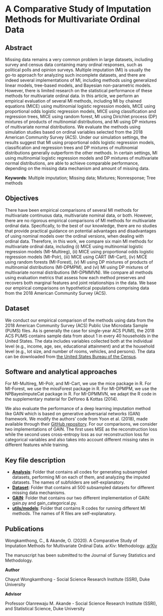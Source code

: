 # A Comparative Study of Imputation Methods for Multivariate Ordinal Data

## Abstract
Missing data remains a very common problem in large datasets, including survey and census data containing many ordinal responses, such as political polls and opinion surveys. Multiple imputation (MI) is usually the go-to approach for analyzing such incomplete datasets, and there are indeed several implementations of MI, including methods using generalized linear models, tree-based models, and Bayesian non-parametric models. However, there is limited research on the statistical performance of these methods for multivariate ordinal data. In this article, we perform an empirical evaluation of several MI methods, including MI by chained equations (MICE) using multinomial logistic regression models, MICE using proportional odds logistic regression models, MICE using classification and regression trees, MICE using random forest, MI using Dirichlet process (DP) mixtures of products of multinomial distributions, and MI using DP mixtures of multivariate normal distributions. We evaluate the methods using simulation studies based on ordinal variables selected from the 2018 American Community Survey (ACS). Under our simulation settings, the results suggest that MI using proportional odds logistic regression models, classification and regression trees and DP mixtures of multinomial distributions generally outperform the other methods. In certain settings, MI using multinomial logistic regression models and DP mixtures of multivariate normal distributions, are able to achieve comparable performance, depending on the missing data mechanism and amount of missing data.

**Keywords**: Multiple imputation; Missing data; Mixtures; Nonresponse; Tree methods

## Objectives

There have been empirical comparisons of several MI methods for multivariate continuous data, multivariate nominal data, or both. However, there are no rigorous empirical comparisons of MI methods for multivariate ordinal data. Specifically, to the best of our knowledge, there are no studies that provide practical guidance on potential advantages and disadvantages of using nominal models over the ordinal versions, when dealing with ordinal data. Therefore, in this work, we compare six main MI methods for multivariate ordinal data, including (i) MICE using multinomial logistic regression models (MI-Multireg), (ii) MICE using proportional odds logistic regression models (MI-Polr), (iii) MICE using CART (MI-Cart), (iv) MICE using random forests (MI-Forest), (v) MI using DP mixtures of products of multinomial distributions (MI-DPMPM), and (vi) MI using DP mixtures of multivariate normal distributions (MI-DPMMVN). We compare all methods using evaluation metrics that assess how each method preserves and recovers both marginal features and joint relationships in the data. We base our empirical comparisons on hypothetical populations comprising data from the 2018 American Community Survey (ACS).

## Dataset

We conduct our empirical comparison of the methods using data from the 2018 American Community Survey (ACS) Public Use Microdata Sample (PUMS) files. As is generally the case for single-year ACS PUMS, the 2018 ACS PUMS contains sample data from about 1 in every 40 households in the United States. The data includes variables collected both at the individual level (e.g., income, age, sex, educational attainment) and at the household level (e.g., lot size, and number of rooms, vehicles, and persons). The data can be downloaded from [the United States Bureau of the Census](https://www2.census.gov/programs-surveys/acs/data/pums/2018/).

## Software and analytical approaches

For MI-Multireg, MI-Polr, and MI-Cart, we use the mice package in R. For MI-Forest, we use the missForest package in R. For MI-DPMPM, we use the NPBayesImputeCat package in R. For MI-DPMMVN, we adapt the R code in the supplementary material for DeYoreo & Kottas (2014). 

We also evaluate the performance of a deep learning imputation method like GAIN which is based on generative adversarial networks (GAN) framework. We modify the authors’ code from Yoon et al. (2018), made available through their [GitHub repository](https://github.com/jsyoon0823/GAIN). For our comparisons, we consider two implementations of GAIN. The first uses MSE as the reconstruction loss while the second uses cross-entropy loss as our reconstruction loss for categorical variables and also takes into account different missing rates in different features while training.

## Key file description
* **[Analysis](https://github.com/ChayutWo/Nonparam-oridinal-nominal/tree/master/Analysis)**: Folder that contains all codes for generating subsampled datasets, performing MI on each of them, and analyzing the imputed datasets. The names of subfolders are self-explanatory.
* **[Dataset](https://github.com/ChayutWo/Nonparam-oridinal-nominal/tree/master/Datasets)**: Folder that contains all 500 subsampled datasets for different missing data mechanisms.
* **[GAIN](https://github.com/ChayutWo/Nonparam-oridinal-nominal/tree/master/GAIN)**: Folder that contains our two different implementation of GAIN: gain.py and gain_categorical.py.
* **[utils/models](https://github.com/ChayutWo/Nonparam-oridinal-nominal/tree/master/utils/models)**: Folder that contains R codes for running different MI methods. The names of R files are self-explanatory.

## Publications
Wongkamthong, C., & Akande, O. (2020). A Comparative Study of Imputation Methods for Multivariate Ordinal Data. arXiv: Methodology. [arXiv](https://arxiv.org/abs/2010.10471)

The manuscript has been submitted to the Journal of Survey Statistics and Methodology.

**Author**

Chayut Wongkamthong - Social Science Research Institute (SSRI), Duke University

**Advisor**

Professor Olanrewaju M. Akande - Social Science Research Institute (SSRI), and Statistical Science, Duke University
